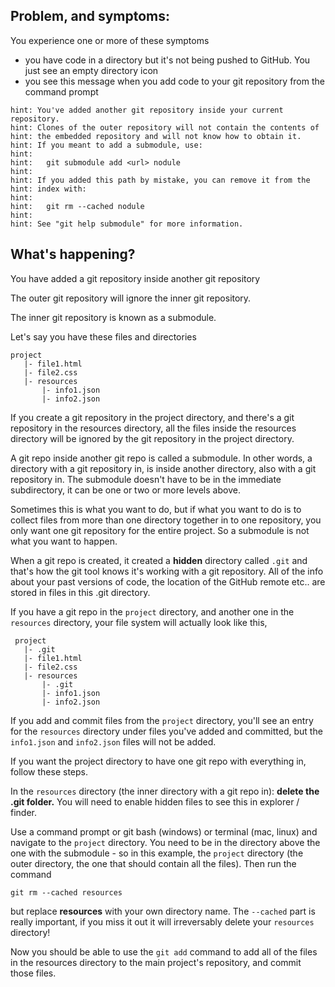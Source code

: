 ## Problem, and symptoms:

You experience one or more of these symptoms
- you have code in a directory but it's not being pushed to GitHub. You just see an empty directory icon
- you see this message when you add code to your git repository from the command prompt

```
hint: You've added another git repository inside your current repository.
hint: Clones of the outer repository will not contain the contents of
hint: the embedded repository and will not know how to obtain it.
hint: If you meant to add a submodule, use:
hint: 
hint:   git submodule add <url> nodule
hint: 
hint: If you added this path by mistake, you can remove it from the
hint: index with:
hint: 
hint:   git rm --cached nodule
hint: 
hint: See "git help submodule" for more information.
```

## What's happening? 

You have added a git repository inside another git repository

The outer git repository will ignore the inner git repository.

The inner git repository is known as a submodule. 

Let's say you have these files and directories 

```
project 
   |- file1.html
   |- file2.css
   |- resources
       |- info1.json
       |- info2.json
```

If you create a git repository in the project directory, and there's a git repository in the resources directory, all the files inside the resources directory will be ignored by the git repository in the project directory. 
 
 A git repo inside another git repo is called a submodule. In other words, a directory with a git repository in, is inside another directory, also with a git repository in.  The submodule doesn't have to be in the immediate subdirectory, it can be one or two or more levels above. 
 
 Sometimes this is what you want to do, but if what you want to do is to collect files from more than one directory together in to one repository, you only want one git repository for the entire project. So a submodule is not what you want to happen.
 
 When a git repo is created, it created a **hidden** directory called `.git` and that's how the git tool knows it's working with a git repository. All of the info about your past versions of code, the location of the GitHub remote etc.. are stored in files in this .git directory. 
 
 If you have a git repo in the `project` directory, and another one in the `resources` directory, your file system will actually look like this,

```
 project 
   |- .git
   |- file1.html
   |- file2.css
   |- resources
       |- .git
       |- info1.json
       |- info2.json
```

If you add and commit files from the `project` directory, you'll see an entry for the `resources` directory under files you've added and committed, but the `info1.json` and `info2.json` files will not be added. 

If you want the project directory to have one git repo with everything in, follow these steps.

In the `resources` directory (the inner directory with a git repo in):  __delete the .git folder.__  You will need to enable hidden files to see this in explorer / finder.

Use a command prompt or git bash (windows) or terminal (mac, linux) and navigate to the `project` directory. You need to be in the directory above the one with the submodule - so in this example, the `project` directory (the outer directory, the one that should contain all the files). Then run the command 

`git rm --cached resources`  

but replace __resources__ with your own directory name.  The `--cached` part is really important, if you miss it out it will irreversably delete your `resources` directory!

Now you should be able to use the `git add` command to add all of the files in the resources directory to the main project's repository, and commit those files.

